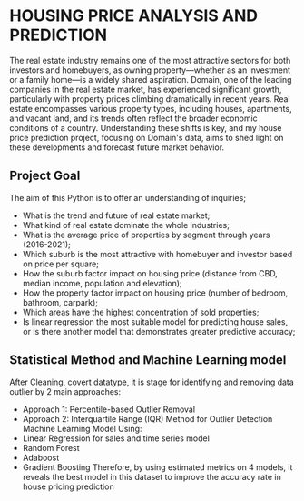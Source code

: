 # HOUSING PRICE ANALYSIS AND PREDICTION
The real estate industry remains one of the most attractive sectors for both investors and homebuyers, as owning 
property—whether as an investment or a family home—is a widely shared aspiration. Domain, one of the leading 
companies in the real estate market, has experienced significant growth, particularly with property prices climbing 
dramatically in recent years. Real estate encompasses various property types, including houses, apartments, and 
vacant land, and its trends often reflect the broader economic conditions of a country. Understanding these shifts 
is key, and my house price prediction project, focusing on Domain's data, aims to shed light on these developments 
and forecast future market behavior.

## Project Goal
The aim of this Python is to offer an understanding of inquiries;
* What is the trend and future of real estate market;
* What kind of real estate dominate the whole industries;
* What is the average price of properties by segment through years (2016-2021);
* Which suburb is the most attractive with homebuyer and investor based on price per square;
* How the suburb factor impact on housing price (distance from CBD, median income, population and elevation);
* How the property factor impact on housing price (number of bedroom, bathroom, carpark);
* Which areas have the highest concentration of sold properties;
* Is linear regression the most suitable model for predicting house sales, or is there another model that demonstrates greater predictive accuracy;
  
## Statistical Method and Machine Learning model
After Cleaning, covert datatype, it is stage for identifying and removing data outlier by 2 main approaches:
* Approach 1: Percentile-based Outlier Removal
* Approach 2: Interquartile Range (IQR) Method for Outlier Detection
Machine Learning Model Using:
* Linear Regression for sales and time series model
* Random Forest
* Adaboost
* Gradient Boosting
Therefore, by using estimated metrics on 4 models, it reveals the best model in this dataset to improve the accuracy rate in house pricing prediction
